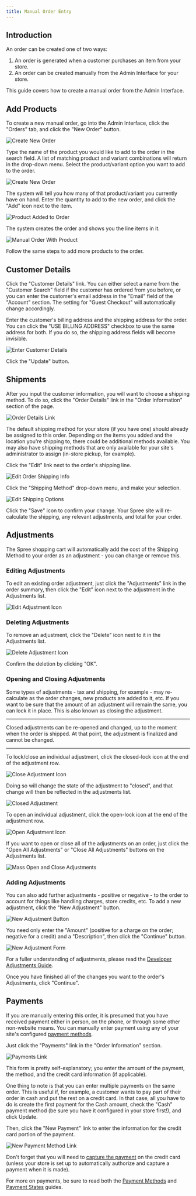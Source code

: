 ```yaml
---
title: Manual Order Entry
---
```


## Introduction

An order can be created one of two ways:

1. An order is generated when a customer purchases an item from your store.
2. An order can be created manually from the Admin Interface for your store.

This guide covers how to create a manual order from the Admin Interface.

## Add Products

To create a new manual order, go into the Admin Interface, click the "Orders" tab, and click the "New Order" button.

![Create New Order](/images/user/orders/create_new_order.jpg)

Type the name of the product you would like to add to the order in the search field. A list of matching product and variant combinations will return in the drop-down menu. Select the product/variant option you want to add to the order.

![Create New Order](/images/user/orders/order_product_search.jpg)

The system will tell you how many of that product/variant you currently have on hand. Enter the quantity to add to the new order, and click the "Add" icon next to the item.

![Product Added to Order](/images/user/orders/order_product_added.jpg)

The system creates the order and shows you the line items in it.

![Manual Order With Product](/images/user/orders/manual_order_with_product.jpg)

Follow the same steps to add more products to the order.

## Customer Details

Click the "Customer Details" link. You can either select a name from the "Customer Search" field if the customer has ordered from you before, or you can enter the customer's email address in the "Email" field of the "Account" section. The setting for "Guest Checkout" will automatically change accordingly.

Enter the customer's billing address and the shipping address for the order. You can click the "USE BILLING ADDRESS" checkbox to use the same address for both. If you do so, the shipping address fields will become invisible.

![Enter Customer Details](/images/user/orders/order_customer_details.jpg)

Click the "Update" button.

## Shipments

After you input the customer information, you will want to choose a shipping method. To do so, click the "Order Details" link in the "Order Information" section of the page.

![Order Details Link](/images/user/orders/order_details_link.jpg)

The default shipping method for your store (if you have one) should already be assigned to this order. Depending on the items you added and the location you're shipping to, there could be additional methods available. You may also have shipping methods that are only available for your site's administrator to assign (in-store pickup, for example).

Click the "Edit" link next to the order's shipping line.

![Edit Order Shipping Info](/images/user/orders/edit_shipping_on_order_link.jpg)

Click the "Shipping Method" drop-down menu, and make your selection.

![Edit Shipping Options](/images/user/orders/edit_shipping_options.jpg)

Click the "Save" icon to confirm your change. Your Spree site will re-calculate the shipping, any relevant adjustments, and total for your order.

## Adjustments

The Spree shopping cart will automatically add the cost of the Shipping Method to your order as an adjustment - you can change or remove this.

### Editing Adjustments

To edit an existing order adjustment, just click the "Adjustments" link in the order summary, then click the "Edit" icon next to the adjustment in the Adjustments list.

![Edit Adjustment Icon](/images/user/orders/edit_adjustment_icon.jpg)

### Deleting Adjustments

To remove an adjustment, click the "Delete" icon next to it in the Adjustments list.

![Delete Adjustment Icon](/images/user/orders/delete_adjustment_icon.jpg)

Confirm the deletion by clicking "OK".

### Opening and Closing Adjustments

Some types of adjustments - tax and shipping, for example - may re-calculate as the order changes, new products are added to it, etc. If you want to be sure that the amount of an adjustment will remain the same, you can lock it in place. This is also known as closing the adjustment.

***
Closed adjustments can be re-opened and changed, up to the moment when the order is shipped. At that point, the adjustment is finalized and cannot be changed.
***

To lock/close an individual adjustment, click the closed-lock icon at the end of the adjustment row.

![Close Adjustment Icon](/images/user/orders/close_adjustment_icon.jpg)

Doing so will change the state of the adjustment to "closed", and that change will then be reflected in the adjustments list.

![Closed Adjustment](/images/user/orders/closed_adjustment.jpg)

To open an individual adjustment, click the open-lock icon at the end of the adjustment row.

![Open Adjustment Icon](/images/user/orders/open_adjustment_icon.jpg)

If you want to open or close all of the adjustments on an order, just click the "Open All Adjustments" or "Close All Adjustments" buttons on the Adjustments list.

![Mass Open and Close Adjustments](/images/user/orders/mass_open_close_adjustments.jpg)

### Adding Adjustments

You can also add further adjustments - positive or negative - to the order to account for things like handling charges, store credits, etc. To add a new adjustment, click the "New Adjustment" button.

![New Adjustment Button](/images/user/orders/new_adjustment_button.jpg)

You need only enter the "Amount" (positive for a charge on the order; negative for a credit) and a "Description", then click the "Continue" button.

![New Adjustment Form](/images/user/orders/new_adjustment_form.jpg)

For a fuller understanding of adjustments, please read the [Developer Adjustments Guide](/developer/adjustments).

Once you have finished all of the changes you want to the order's Adjustments, click "Continue".

## Payments

If you are manually entering this order, it is presumed that you have received payment either in person, on the phone, or through some other non-website means. You can manually enter payment using any of your site's configured [payment methods](payment_methods).

Just click the "Payments" link in the "Order Information" section.

![Payments Link](/images/user/orders/payments_link.jpg)

This form is pretty self-explanatory; you enter the amount of the payment, the method, and the credit card information (if applicable).

One thing to note is that you can enter multiple payments on the same order. This is useful if, for example, a customer wants to pay part of their order in cash and put the rest on a credit card. In that case, all you have to do is create the first payment for the Cash amount, check the "Cash" payment method (be sure you have it configured in your store first!), and click Update.

Then, click the "New Payment" link to enter the information for the credit card portion of the payment.

![New Payment Method Link](/images/user/orders/new_payment_method_link.jpg)

Don't forget that you will need to [capture the payment](payment_states#authorize-vs-capture) on the credit card (unless your store is set up to automatically authorize and capture a payment when it is made).

For more on payments, be sure to read both the [Payment Methods](payment_methods) and [Payment States](payment_states) guides.